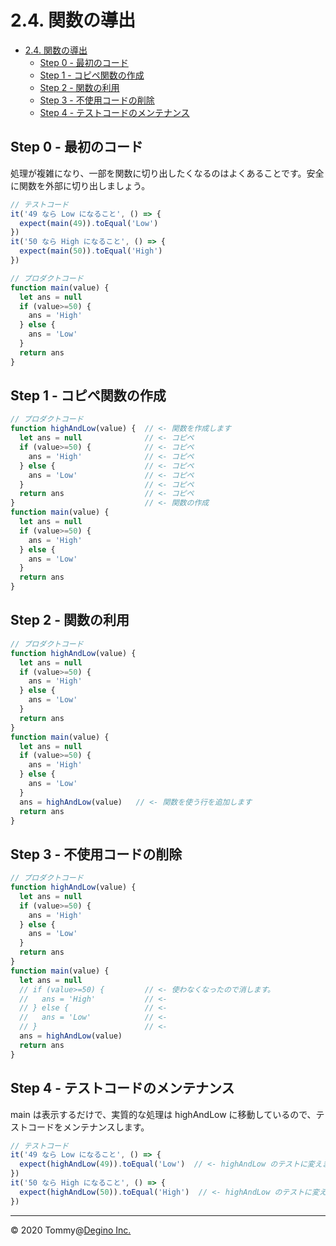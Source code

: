# 2.4. 関数の導出

<!-- TOC -->

- [2.4. 関数の導出](#24-関数の導出)
  - [Step 0 - 最初のコード](#step-0---最初のコード)
  - [Step 1 - コピペ関数の作成](#step-1---コピペ関数の作成)
  - [Step 2 - 関数の利用](#step-2---関数の利用)
  - [Step 3 - 不使用コードの削除](#step-3---不使用コードの削除)
  - [Step 4 - テストコードのメンテナンス](#step-4---テストコードのメンテナンス)

<!-- /TOC -->

## Step 0 - 最初のコード

処理が複雑になり、一部を関数に切り出したくなるのはよくあることです。安全に関数を外部に切り出しましょう。

```js
// テストコード
it('49 なら Low になること', () => {
  expect(main(49)).toEqual('Low')
})
it('50 なら High になること', () => {
  expect(main(50)).toEqual('High')
})
```

```js
// プロダクトコード
function main(value) {
  let ans = null
  if (value>=50) {
    ans = 'High'
  } else {
    ans = 'Low'
  }
  return ans
}
```

## Step 1 - コピペ関数の作成

```js
// プロダクトコード
function highAndLow(value) {  // <- 関数を作成します
  let ans = null              // <- コピペ
  if (value>=50) {            // <- コピペ
    ans = 'High'              // <- コピペ
  } else {                    // <- コピペ
    ans = 'Low'               // <- コピペ
  }                           // <- コピペ
  return ans                  // <- コピペ
}                             // <- 関数の作成
function main(value) {
  let ans = null
  if (value>=50) {
    ans = 'High'
  } else {
    ans = 'Low'
  }
  return ans
}
```

## Step 2 - 関数の利用

```js
// プロダクトコード
function highAndLow(value) {
  let ans = null
  if (value>=50) {
    ans = 'High'
  } else {
    ans = 'Low'
  }
  return ans
}
function main(value) {
  let ans = null
  if (value>=50) {
    ans = 'High'
  } else {
    ans = 'Low'
  }
  ans = highAndLow(value)   // <- 関数を使う行を追加します
  return ans
}
```

## Step 3 - 不使用コードの削除

```js
// プロダクトコード
function highAndLow(value) {
  let ans = null
  if (value>=50) {
    ans = 'High'
  } else {
    ans = 'Low'
  }
  return ans
}
function main(value) {
  let ans = null
  // if (value>=50) {         // <- 使わなくなったので消します。
  //   ans = 'High'           // <-
  // } else {                 // <-
  //   ans = 'Low'            // <-
  // }                        // <-
  ans = highAndLow(value)
  return ans
}
```

## Step 4 - テストコードのメンテナンス

main は表示するだけで、実質的な処理は highAndLow に移動しているので、テストコードをメンテナンスします。

```js
// テストコード
it('49 なら Low になること', () => {
  expect(highAndLow(49)).toEqual('Low')  // <- highAndLow のテストに変えます
})
it('50 なら High になること', () => {
  expect(highAndLow(50)).toEqual('High')  // <- highAndLow のテストに変えます
})
```

---

&copy; 2020 Tommy@[Degino Inc.](https://www.degino.com/)
